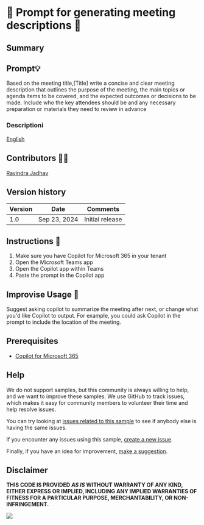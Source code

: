 # 🚀 Prompt for generating meeting descriptions 📅

## Summary

## Prompt💡

Based on the meeting title,[Title] write a concise and clear meeting description that outlines the purpose of the meeting, the main topics or agenda items to be covered, and the expected outcomes or decisions to be made. Include who the key attendees should be and any necessary preparation or materials they need to review in advance

### Descriptionℹ️

[English](./en-us/prompt.md)

## Contributors 👨‍💻

[Ravindra Jadhav](https://github.com/jadhavravi)

## Version history

Version|Date|Comments
-------|----|--------
1.0|Sep 23, 2024|Initial release

## Instructions 📝

1. Make sure you have Copilot for Microsoft 365 in your tenant
2. Open the Microsoft Teams app
3. Open the Copilot app within Teams
4. Paste the prompt in the Copilot app

## Improvise Usage 🚀
Suggest asking copilot to summarize the meeting after next, or change what you'd like Copilot to output. For example, you could ask Copilot in the prompt to include the location of the meeting. 


## Prerequisites

* [Copilot for Microsoft 365](https://developer.microsoft.com/microsoft-365/dev-program)

## Help

We do not support samples, but this community is always willing to help, and we want to improve these samples. We use GitHub to track issues, which makes it easy for  community members to volunteer their time and help resolve issues.

You can try looking at [issues related to this sample](https://github.com/pnp/copilot-prompts/issues?q=label%3A%22sample%3A%20YOUR-SAMPLE-NAME%22) to see if anybody else is having the same issues.

If you encounter any issues using this sample, [create a new issue](https://github.com/pnp/copilot-prompts/issues/new).

Finally, if you have an idea for improvement, [make a suggestion](https://github.com/pnp/copilot-prompts/issues/new).

## Disclaimer

**THIS CODE IS PROVIDED *AS IS* WITHOUT WARRANTY OF ANY KIND, EITHER EXPRESS OR IMPLIED, INCLUDING ANY IMPLIED WARRANTIES OF FITNESS FOR A PARTICULAR PURPOSE, MERCHANTABILITY, OR NON-INFRINGEMENT.**

![](https://m365-visitor-stats.azurewebsites.net/SamplesGallery/copilotprompts-m365-generating-teams-meeting-description)

